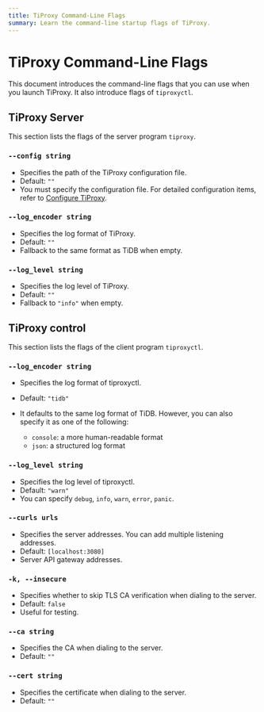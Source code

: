 ```yaml
---
title: TiProxy Command-Line Flags
summary: Learn the command-line startup flags of TiProxy.
---
```


# TiProxy Command-Line Flags

This document introduces the command-line flags that you can use when you launch TiProxy. It also introduce flags of `tiproxyctl`.

## TiProxy Server

This section lists the flags of the server program `tiproxy`.

### `--config string`

+ Specifies the path of the TiProxy configuration file.
+ Default: `""`
+ You must specify the configuration file. For detailed configuration items, refer to [Configure TiProxy](/tiproxy/tiproxy-configuration.md).

### `--log_encoder string`

+ Specifies the log format of TiProxy.
+ Default: `""`
+ Fallback to the same format as TiDB when empty.

### `--log_level string`

+ Specifies the log level of TiProxy.
+ Default: `""`
+ Fallback to `"info"` when empty.

## TiProxy control

This section lists the flags of the client program `tiproxyctl`.

### `--log_encoder string`

+ Specifies the log format of tiproxyctl.
+ Default: `"tidb"`
+ It defaults to the same log format of TiDB. However, you can also specify it as one of the following:

    - `console`: a more human-readable format
    - `json`: a structured log format

### `--log_level string`

+ Specifies the log level of tiproxyctl.
+ Default: `"warn"`
+ You can specify `debug`, `info`, `warn`, `error`, `panic`.

### `--curls urls`

+ Specifies the server addresses. You can add multiple listening addresses.
+ Default: `[localhost:3080]`
+ Server API gateway addresses.

### `-k, --insecure`

+ Specifies whether to skip TLS CA verification when dialing to the server.
+ Default: `false`
+ Useful for testing.

### `--ca string`

+ Specifies the CA when dialing to the server.
+ Default: `""`

### `--cert string`

+ Specifies the certificate when dialing to the server.
+ Default: `""`
